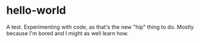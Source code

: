 # hello-world
A test.
Experimenting with code, as that's the new "hip" thing to do. Mostly because I'm bored and I might as well learn how.
